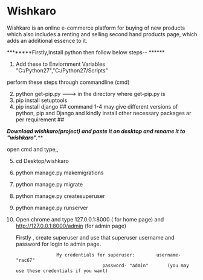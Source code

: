 # Wishkaro
Wishkaro is an online e-commerce platform for buying of new products which also includes a renting and selling second hand products page, which adds an  additional essence to it.



********Firstly,Install python then follow below steps-- ******

1. Add these to Enviornment Variables "C:/Python27","C:/Python27/Scripts"

perform these steps through commandline (cmd)

2. python get-pip.py  ---> in the directory where get-pip.py is
3. pip install setuptools
4. pip install django 
                                                   ## command 1-4 may give different versions of python, pip and Django and
							 kindly install other necessary packages ar per requirement ##



*******Download wishkaro(project) and paste it on desktop and rename it to "wishkaro".*********

open cmd and type,,

5. cd Desktop/wishkaro



6. python manage.py makemigrations
7. python manage.py migrate
8. python manage.py createsuperuser
9. python manage.py runserver



10. Open chrome and type 127.0.0.1:8000 ( for home page)  and http://127.0.0.1:8000/admin (for admin page)

	Firstly , create superuser and use that superuser username and password for login to admin page.


                       My credentials for superuser:        username- "rac67"
					      	            password- "admin"       (you may use these credentials if you want)



